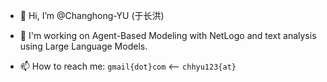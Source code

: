 - 👋 Hi, I’m @Changhong-YU (于长洪)

   
- 👀 I'm working on Agent-Based Modeling with NetLogo and text analysis using Large Language Models.
- 📫 How to reach me: `gmail{dot}com` ⟵ `chhyu123{at}`


<!---
Changhong-YU/Changhong-YU is a ✨ special ✨ repository because its `README.md` (this file) appears on your GitHub profile.
You can click the Preview link to take a look at your changes.
--->
